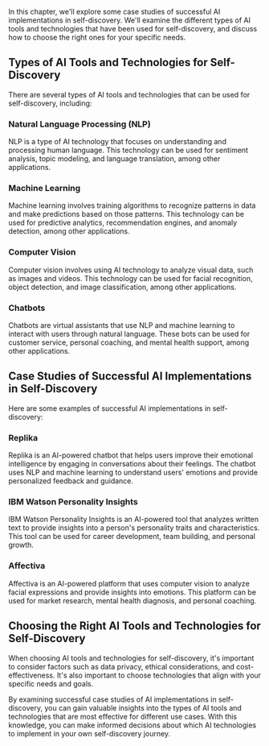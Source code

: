 
In this chapter, we'll explore some case studies of successful AI implementations in self-discovery. We'll examine the different types of AI tools and technologies that have been used for self-discovery, and discuss how to choose the right ones for your specific needs.

Types of AI Tools and Technologies for Self-Discovery
-----------------------------------------------------

There are several types of AI tools and technologies that can be used for self-discovery, including:

### Natural Language Processing (NLP)

NLP is a type of AI technology that focuses on understanding and processing human language. This technology can be used for sentiment analysis, topic modeling, and language translation, among other applications.

### Machine Learning

Machine learning involves training algorithms to recognize patterns in data and make predictions based on those patterns. This technology can be used for predictive analytics, recommendation engines, and anomaly detection, among other applications.

### Computer Vision

Computer vision involves using AI technology to analyze visual data, such as images and videos. This technology can be used for facial recognition, object detection, and image classification, among other applications.

### Chatbots

Chatbots are virtual assistants that use NLP and machine learning to interact with users through natural language. These bots can be used for customer service, personal coaching, and mental health support, among other applications.

Case Studies of Successful AI Implementations in Self-Discovery
---------------------------------------------------------------

Here are some examples of successful AI implementations in self-discovery:

### Replika

Replika is an AI-powered chatbot that helps users improve their emotional intelligence by engaging in conversations about their feelings. The chatbot uses NLP and machine learning to understand users' emotions and provide personalized feedback and guidance.

### IBM Watson Personality Insights

IBM Watson Personality Insights is an AI-powered tool that analyzes written text to provide insights into a person's personality traits and characteristics. This tool can be used for career development, team building, and personal growth.

### Affectiva

Affectiva is an AI-powered platform that uses computer vision to analyze facial expressions and provide insights into emotions. This platform can be used for market research, mental health diagnosis, and personal coaching.

Choosing the Right AI Tools and Technologies for Self-Discovery
---------------------------------------------------------------

When choosing AI tools and technologies for self-discovery, it's important to consider factors such as data privacy, ethical considerations, and cost-effectiveness. It's also important to choose technologies that align with your specific needs and goals.

By examining successful case studies of AI implementations in self-discovery, you can gain valuable insights into the types of AI tools and technologies that are most effective for different use cases. With this knowledge, you can make informed decisions about which AI technologies to implement in your own self-discovery journey.

